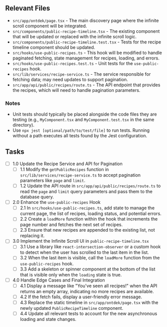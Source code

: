 ## Relevant Files

- `src/app/ontdek/page.tsx` - The main discovery page where the infinite scroll component will be integrated.
- `src/components/public-recipe-timeline.tsx` - The existing component that will be updated or replaced with the infinite scroll logic.
- `src/components/public-recipe-timeline.test.tsx` - Tests for the recipe timeline component should be updated.
- `src/hooks/use-public-recipes.ts` - This hook will be modified to handle paginated fetching, state management for recipes, loading, and errors.
- `src/hooks/use-public-recipes.test.ts` - Unit tests for the `use-public-recipes` hook.
- `src/lib/services/recipe-service.ts` - The service responsible for fetching data; may need updates to support pagination.
- `src/app/api/public/recipes/route.ts` - The API endpoint that provides the recipes, which will need to handle pagination parameters.

### Notes

- Unit tests should typically be placed alongside the code files they are testing (e.g., `MyComponent.tsx` and `MyComponent.test.tsx` in the same directory).
- Use `npx jest [optional/path/to/test/file]` to run tests. Running without a path executes all tests found by the Jest configuration.

## Tasks

- [ ] 1.0 Update the Recipe Service and API for Pagination
  - [ ] 1.1 Modify the `getPublicRecipes` function in `src/lib/services/recipe-service.ts` to accept pagination parameters like `page` and `limit`.
  - [ ] 1.2 Update the API route in `src/app/api/public/recipes/route.ts` to read the `page` and `limit` query parameters and pass them to the database query.
- [ ] 2.0 Enhance the `use-public-recipes` Hook
  - [ ] 2.1 In `src/hooks/use-public-recipes.ts`, add state to manage the current page, the list of recipes, loading status, and potential errors.
  - [ ] 2.2 Create a `loadMore` function within the hook that increments the page number and fetches the next set of recipes.
  - [ ] 2.3 Ensure that new recipes are appended to the existing list, not replacing it.
- [ ] 3.0 Implement the Infinite Scroll UI in `public-recipe-timeline.tsx`
  - [ ] 3.1 Use a library like `react-intersection-observer` or a custom hook to detect when the user has scrolled to the last item in the list.
  - [ ] 3.2 When the last item is visible, call the `loadMore` function from the `use-public-recipes` hook.
  - [ ] 3.3 Add a skeleton or spinner component at the bottom of the list that is visible only when the `loading` state is true.
- [ ] 4.0 Handle Edge Cases and Final Integration
  - [ ] 4.1 Display a message like "You've seen all recipes!" when the API returns an empty array, indicating no more recipes are available.
  - [ ] 4.2 If the fetch fails, display a user-friendly error message.
  - [ ] 4.3 Replace the static timeline in `src/app/ontdek/page.tsx` with the newly updated `PublicRecipeTimeline` component.
  - [ ] 4.4 Update all relevant tests to account for the new asynchronous loading and state changes. 